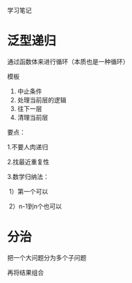 学习笔记

# 泛型递归

通过函数体来进行循环（本质也是一种循环）

模板

1. 中止条件
2. 处理当前层的逻辑 
3. 往下一层
4. 清理当前层    

要点：

1.不要人肉递归

2.找最近重复性

3.数学归纳法：

​	1）第一个可以

​	2）n-1到n个也可以



# 分治

把一个大问题分为多个子问题

再将结果组合